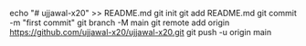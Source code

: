 echo "# ujjawal-x20" >> README.md
git init
git add README.md
git commit -m "first commit"
git branch -M main
git remote add origin https://github.com/ujjawal-x20/ujjawal-x20.git
git push -u origin main
